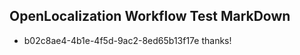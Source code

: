 ## OpenLocalization Workflow Test MarkDown
* b02c8ae4-4b1e-4f5d-9ac2-8ed65b13f17e thanks!

<!--HONumber=Jan17_HO1-->



